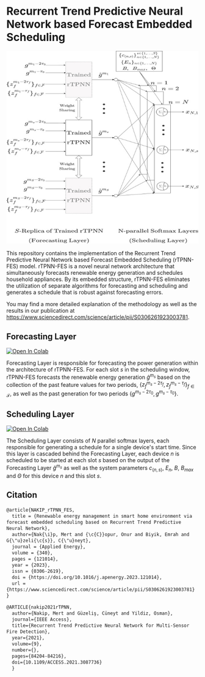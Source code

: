 # Recurrent Trend Predictive Neural Network based Forecast Embedded Scheduling


![Alt text](figures/rtpnn_fes.jpg?raw=true "Title")

This repository contains the implementation of the Recurrent Trend Predictive Neural Network based Forecast Embedded Scheduling (rTPNN-FES) model.  rTPNN-FES is a novel neural network architecture that simultaneously forecasts renewable energy generation and schedules household appliances. By its embedded structure, rTPNN-FES eliminates the utilization of separate algorithms for forecasting and scheduling and generates a schedule that is robust against forecasting errors. 

You may find a more detailed explanation of the methodology as well as the results in our publication at https://www.sciencedirect.com/science/article/pii/S0306261923003781.


## Forecasting Layer


[![Open In Colab](https://colab.research.google.com/assets/colab-badge.svg)](https://colab.research.google.com/drive/146jvz5zUx1DiELXhfQiIBk1kWFOXxLtz?usp=sharing)


Forecasting Layer is responsible for forecasting the power generation within the architecture of rTPNN-FES. For each slot $s$ in the scheduling window, rTPNN-FES forecasts the renewable energy generation $\hat{g}^{m_s}$ based on the collection of the past feature values for two periods, $\{z^{m_s - 2 \tau_f}_f, z^{m_s -\tau_f}_f\} _{f \in \mathcal{F}}$, as well as the past generation for two periods $\{g^{m_s - 2\tau_0}, g^{m_s - \tau_0}\}$.


## Scheduling Layer


[![Open In Colab](https://colab.research.google.com/assets/colab-badge.svg)](https://colab.research.google.com/drive/1eH0M75-jUh4wZOncQnCAn-Q4JmfCHWWd?usp=sharing)


The Scheduling Layer consists of $N$ parallel softmax layers, each responsible for generating a schedule for a single device's start time. Since this layer is cascaded behind the Forecasting Layer, each device $n$ is scheduled to be started at each slot $s$ based on the output of the Forecasting Layer $\hat{g}^{m_s}$ as well as the system parameters $c_{(n,s)}$, $E_n$, $B$, $B_{max}$ and $\Theta$ for this device $n$ and this slot $s$.  



## Citation

```
@article{NAKIP_rTPNN_FES,
  title = {Renewable energy management in smart home environment via forecast embedded scheduling based on Recurrent Trend Predictive Neural Network},
  author={Nak{\i}p, Mert and {\c{C}}opur, Onur and Biyik, Emrah and G{\"u}zeli{\c{s}}, C{\"u}neyt},
  journal = {Applied Energy},
  volume = {340},
  pages = {121014},
  year = {2023},
  issn = {0306-2619},
  doi = {https://doi.org/10.1016/j.apenergy.2023.121014},
  url = {https://www.sciencedirect.com/science/article/pii/S0306261923003781}
}
```

```
@ARTICLE{nakip2021rTPNN,  
  author={Nakip, Mert and Güzeliş, Cüneyt and Yildiz, Osman},  
  journal={IEEE Access},  
  title={Recurrent Trend Predictive Neural Network for Multi-Sensor Fire Detection},  
  year={2021},  
  volume={9},  
  number={},  
  pages={84204-84216},  
  doi={10.1109/ACCESS.2021.3087736}  
  }
  ```

